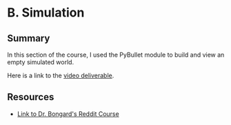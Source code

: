 # B. Simulation

## Summary
In this section of the course, I used the PyBullet module to build and view an empty simulated world.

Here is a link to the [video deliverable](https://youtu.be/g1z6yfewM48).

## Resources
- [Link to Dr. Bongard's Reddit Course](https://www.reddit.com/r/ludobots/wiki/installation/)
